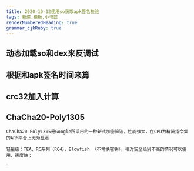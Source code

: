 ```yaml
---
title: 2020-10-12使用so获取apk签名校验 
tags: 新建,模板,小书匠
renderNumberedHeading: true
grammar_cjkRuby: true
---
```




## 动态加载so和dex来反调试
## 根据和apk签名时间来算
## crc32加入计算
## ChaCha20-Poly1305
	ChaCha20-Poly1305是Google所采用的一种新式加密算法，性能强大，在CPU为精简指令集的ARM平台上尤为显著
	
	
`轻量级：TEA、RC系列（RC4），Blowfish （不常换密钥），相对安全级别不高的情况可以使用，速度快；`

`